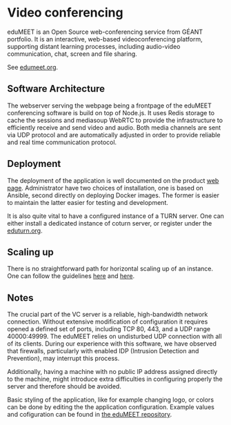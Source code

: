 # Video conferencing

eduMEET is an Open Source web-conferencing service from GÉANT portfolio. It is
an interactive, web-based videoconferencing platform, supporting distant
learning processes, including audio-video communication, chat, screen and file
sharing.

See [edumeet.org](https://edumeet.org/).

## Software Architecture

The webserver serving the webpage being a frontpage of the eduMEET conferencing
software is build on top of Node.js. It uses Redis storage to cache the
sessions and mediasoup WebRTC to provide the infrastructure to efficiently
receive and send video and audio. Both media channels are sent via UDP protocol
and are automatically adjusted in order to provide reliable and real time
communication protocol. 

## Deployment

The deployment of the application is well documented on the product [web
page](https://edumeet.org/build/). Administrator have two choices of
installation, one is based on Ansible, second directly on deploying Docker
images. The former is easier to maintain the latter easier for testing and
development. 

It is also quite vital to have a configured instance of a TURN server. One can
either install a dedicated instance of coturn server, or register under the
[eduturn.org](https://eduturn.org/).

## Scaling up

There is no straightforward path for horizontal scaling up of an instance. One
can follow the guidelines
[here](https://github.com/edumeet/edumeet/wiki/Scaling-and-recommended-Hardware)
and [here](https://github.com/edumeet/edumeet/blob/master/HAproxy.md).

## Notes

The crucial part of the VC server is a reliable, high-bandwidth network
connection. Without extensive modification of configuration it requires opened
a defined set of ports, including TCP 80, 443, and a UDP range 40000:49999.
The eduMEET relies on undisturbed UDP connection with all of its
clients. During our experience with this software, we have observed that
firewalls, particularly with enabled IDP (Intrusion Detection and Prevention),
may interrupt this process. 

Additionally, having a machine with no public IP address assigned directly to
the machine, might introduce extra difficulties in configuring properly the
server and therefore should be avoided.

Basic styling of the application, like for example changing logo, or colors can
be done by editing the the application configuration. Example values and
cofiguration can be found in
[the eduMEET repository](https://github.com/edumeet/edumeet/blob/master/app/public/config/config.example.js).


